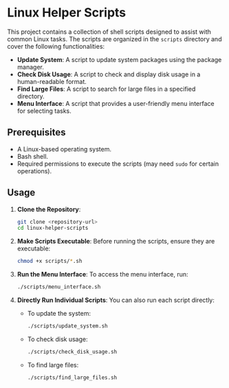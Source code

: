 # Linux Helper Scripts

This project contains a collection of shell scripts designed to assist with common Linux tasks. The scripts are organized in the `scripts` directory and cover the following functionalities:

- **Update System**: A script to update system packages using the package manager.
- **Check Disk Usage**: A script to check and display disk usage in a human-readable format.
- **Find Large Files**: A script to search for large files in a specified directory.
- **Menu Interface**: A script that provides a user-friendly menu interface for selecting tasks.

## Prerequisites

- A Linux-based operating system.
- Bash shell.
- Required permissions to execute the scripts (may need `sudo` for certain operations).

## Usage

1. **Clone the Repository**:
   ```bash
   git clone <repository-url>
   cd linux-helper-scripts
   ```

2. **Make Scripts Executable**:
   Before running the scripts, ensure they are executable:
   ```bash
   chmod +x scripts/*.sh
   ```

3. **Run the Menu Interface**:
   To access the menu interface, run:
   ```bash
   ./scripts/menu_interface.sh
   ```

4. **Directly Run Individual Scripts**:
   You can also run each script directly:
   - To update the system:
     ```bash
     ./scripts/update_system.sh
     ```
   - To check disk usage:
     ```bash
     ./scripts/check_disk_usage.sh
     ```
   - To find large files:
     ```bash
     ./scripts/find_large_files.sh
     ```

